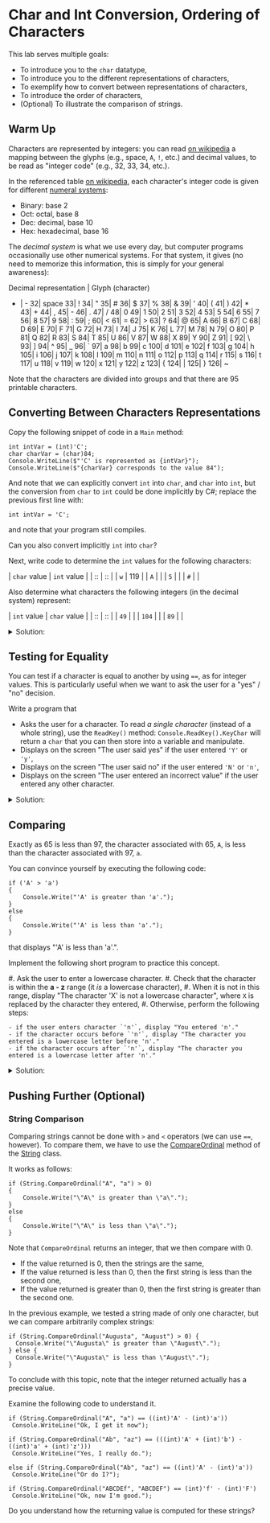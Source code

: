 #  Char and Int Conversion, Ordering of Characters

This lab serves multiple goals:

- To introduce you to the `char` datatype,
- To introduce you to the different representations of characters,
- To exemplify how to convert between representations of characters,
- To introduce the order of characters, 
- (Optional) To illustrate the comparison of strings.


## Warm Up 

Characters are represented by integers: you can read [on wikipedia](https://www.wikiwand.com/en/ASCII#Printable_characters) a mapping between the glyphs (e.g., space, `A`, `!`, etc.) and decimal values, to be read as "integer code" (e.g., 32, 33, 34, etc.).

In the referenced table [on wikipedia](https://www.wikiwand.com/en/ASCII#Printable_characters), each character's integer code is given for different [numeral systems](https://www.wikiwand.com/en/Radix#In_numeral_systems):
 
- Binary: base 2
- Oct: octal, base 8
- Dec: decimal, base 10
- Hex: hexadecimal, base 16

The _decimal system_ is what we use every day, but computer programs occasionally use other numerical systems.
For that system, it gives (no need to memorize this information, this is simply for your general awareness):

Decimal representation | Glyph (character)
- | - 
32| space
33| !
34| "
35| #
36| $
37| %
38| &
39| '
40| (
41| )
42| *
43| +
44| ,
45| -
46| .
47| /
48| 0
49| 1
50| 2
51| 3
52| 4
53| 5
54| 6
55| 7
56| 8
57| 9
58| :
59| ;
60| <
61| =
62| >
63| ?
64| @
65| A
66| B
67| C
68| D
69| E
70| F
71| G
72| H
73| I
74| J
75| K
76| L
77| M
78| N
79| O
80| P
81| Q
82| R
83| S
84| T
85| U
86| V
87| W
88| X
89| Y
90| Z
91| [
92| \\
93| ]
94| ^
95| _
96| `
97| a
98| b
99| c
100| d
101| e
102| f
103| g
104| h
105| i
106| j
107| k
108| l
109| m
110| n
111| o
112| p
113| q
114| r
115| s
116| t
117| u
118| v
119| w
120| x
121| y
122| z
123| {
124| \|
125| }
126| ~

Note that the characters are divided into groups and that there are 95 printable characters.

## Converting Between Characters Representations

Copy the following snippet of code in a `Main` method:

```
int intVar = (int)'C';
char charVar = (char)84;
Console.WriteLine($"'C' is represented as {intVar}");
Console.WriteLine($"{charVar} corresponds to the value 84"); 
```

And note that we can explicitly convert `int` into `char`, and `char` into `int`, but the conversion from `char` to `int` could be done implicitly by C#; replace the previous first line with:

```
int intVar = 'C';
```

and note that your program still compiles.

Can you also convert implicitly `int` into `char`?

Next, write code to determine the `int` values for the following characters:

| `char` value | `int` value |
| :: | :: | 
| `w` | 119 |
| `A` | |
| `5` | |
| `#` | |

Also determine what characters the following integers (in the decimal system) represent:

| `int` value | `char` value |
| :: | :: | 
| `49` | |
| `104` | |
| `89` | |


<details><summary>Solution:</summary>
Your code could look like the following:

```
Console.WriteLine("int value | char value\n" +
  " | \n" +
  (int)'w' + "       | w\n" +
  (int)'A' + "        | A\n" +
  (int)'5' + "        | 5\n" +
  (int)'#' + "        | #\n" +
  " | \n" +
  "49        | " + (char)49 + "\n" +
  "104       | " + (char)104 + "\n" +
  "89        | " + (char)89 + "\n"
);
```
</details>

## Testing for Equality

You can test if a character is equal to another by using `==`, as for integer values.
This is particularly useful when we want to ask the user for a "yes" / "no" decision.

Write a program that

- Asks the user for a character.  To read *a single character* (instead of a whole string), use the `ReadKey()` method: `Console.ReadKey().KeyChar` will return a `char` that you can then store into a variable and manipulate.
- Displays on the screen "The user said yes" if the user entered `'Y'` or `'y'`,
- Displays on the screen "The user said no" if the user entered `'N'` or `'n'`,
- Displays on the screen "The user entered an incorrect value" if the user entered any other character.

<details><summary>Solution:</summary>
You can get started with this short program:

```
Console.WriteLine("Enter a character:");
// We ask the user for a character.
char input = Console.ReadKey().KeyChar;
// We read from the user.
Console.WriteLine();
// We are introducing a new line after the user input
if (input == 'Y')
{
    // The input is the letter Y, uppercase.
    Console.WriteLine("You entered 'Y'.");
}
```

It does not fit the description, though, as many elements are missing. Implement them all!

</details>

## Comparing

Exactly as $65$ is less than $97$, the character associated with $65$, `A`, is less than the character associated with $97$, `a`.

You can convince yourself by executing the following code:

```
if ('A' > 'a')
{
    Console.Write("'A' is greater than 'a'.");
}
else
{
    Console.Write("'A' is less than 'a'.");
}
```

that displays "'A' is less than 'a'.".

Implement the following short program to practice this concept.
 
#. Ask the user to enter a lowercase character.
#. Check that the character is within the **a - z** range (it _is_ a lowercase character),
#. When it is not in this range, display "The character 'X' is not a lowercase character", where `X` is replaced by the character they entered,
#. Otherwise, perform the following steps:

    - if the user enters character `'n'`, display "You entered 'n'."
    - if the character occurs before `'n'`, display "The character you entered is a lowercase letter before 'n'."
    - if the character occurs after `'n'`, display "The character you entered is a lowercase letter after 'n'."
    
<details><summary>Solution:</summary>
The following short program fits the description:

```
 Console.WriteLine("Enter a character:");
// We ask the user for a character.
char input = Console.ReadKey().KeyChar;
// We read from the user.
Console.WriteLine();
// We are introducing a new line after the user input
if (input >= 'a' && input <= 'z')
{
   // The input is a lowercase letter.
   if (input == 'n') { Console.WriteLine("You entered 'n'."); }
   else if (input < 'n') { Console.WriteLine("The character you entered is a lower case letter before 'n'."); }
   else { Console.WriteLine("The character you entered is a lower case letter after 'n'."); }
}
else
{
   // The input is not a lowercase letter.
   Console.WriteLine("The character '" + input + "' is not a lowercase character.");
}
```
</details>

## Pushing Further (Optional)

### String Comparison

Comparing strings cannot be done with `>` and `<` operators (we can use `==`, however).
To compare them, we have to use the [CompareOrdinal](https://docs.microsoft.com/en-us/dotnet/api/system.string.compareordinal)
 method of the [String](https://docs.microsoft.com/en-us/dotnet/api/system.string) class.

It works as follows:

```
if (String.CompareOrdinal("A", "a") > 0)
{
    Console.Write("\"A\" is greater than \"a\".");
}
else
{
    Console.Write("\"A\" is less than \"a\".");
}
```

Note that `CompareOrdinal` returns an integer, that we then compare with $0$.

- If the value returned is $0$, then the strings are the same,
- If the value returned is less than $0$, then the first string is less than the second one,
- If the value returned is greater than $0$, then the first string is greater than the second one.

In the previous example, we tested a string made of only one character, but we can compare arbitrarily complex strings:

```
if (String.CompareOrdinal("Augusta", "August") > 0) {
  Console.Write("\"Augusta\" is greater than \"August\".");
} else {
  Console.Write("\"Augusta\" is less than \"August\".");
}
```

To conclude with this topic, note that the integer returned actually has a precise value.
 
Examine the following code to understand it.

```
if (String.CompareOrdinal("A", "a") == ((int)'A' - (int)'a'))
 Console.WriteLine("Ok, I get it now");

if (String.CompareOrdinal("Ab", "az") == (((int)'A' + (int)'b') - ((int)'a' + (int)'z')))
 Console.WriteLine("Yes, I really do.");

else if (String.CompareOrdinal("Ab", "az") == ((int)'A' - (int)'a'))
 Console.WriteLine("Or do I?");
 
if (String.CompareOrdinal("ABCDEf", "ABCDEF") == (int)'f' - (int)'F')
 Console.WriteLine("Ok, now I'm good.");
```

Do you understand how the returning value is computed for these strings?
